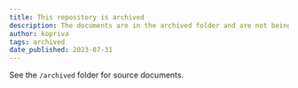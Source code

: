 ```yaml
---
title: This repository is archived
description: The documents are in the archived folder and are not being maintained.
author: kopriva
tags: archived
date_published: 2023-07-31
---
```


See the `/archived` folder for source documents.
